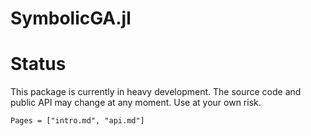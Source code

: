 # SymbolicGA.jl

# Status

This package is currently in heavy development. The source code and public API may change at any moment. Use at your own risk.

```@contents
Pages = ["intro.md", "api.md"]
```
